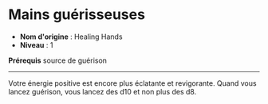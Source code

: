 # Mains guérisseuses

 * **Nom d'origine** : Healing Hands
 * **Niveau** : 1


<p><strong>Prérequis</strong> source de guérison</p>
<hr>
<p>Votre énergie positive est encore plus éclatante et revigorante. Quand vous lancez guérison, vous lancez des d10 et non plus des d8.</p>